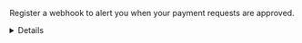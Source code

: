 Register a webhook to alert you when your payment requests are approved.

<details>
<summary>Details</summary>
<div>

When changes happen to your payment request, events are triggered (for example: *Authorized*, *Terminated*, *Aborted*, *Cancelled*, *Expired*, and
[many more](https://developer.vippsmobilepay.com/docs/APIs/webhooks-api/events/)).

You can register to receive these events, which is useful for programming an appropriate and quick response.

The webhook will send a message to your web server at the URL you specify.

Here is an example HTTP POST:

[`POST:/webhooks/v1/webhooks`](https://developer.vippsmobilepay.com/api/webhooks/#tag/v1/paths/~1v1~1webhooks/post)

```json
{  
    "url": "https://example.com/mystore_website_backend", 
    "events": ["epayments.payment.authorized.v1"] 
}
```

Use the `secret` to authenticate the message with HMAC. For examples, see
[Webhooks API: Request authentication](https://developer.vippsmobilepay.com/docs/APIs/webhooks-api/request-authentication/).

The [payload](https://developer.vippsmobilepay.com/docs/APIs/epayment-api/features/webhooks/) from this webhook will be in this form:

```json
{
    "msn": "123456",
    "reference": "24ab7cd6ef658155992",
    "pspReference": "1234567891",
    "name": "AUTHORIZED",
    "amount":
    {
        "currency": "NOK",
        "value": 35000
    },
    "timestamp": "2023-08-14T12:48:46.260Z",
    "idempotencyKey": "49ca711a9487112e1def",
    "success": true
}
```

Note that the payload of the webhook depends on the originating service, in this case the
[ePayment API](https://developer.vippsmobilepay.com/docs/APIs/epayment-api/features/webhooks/).

</div>
</details>
